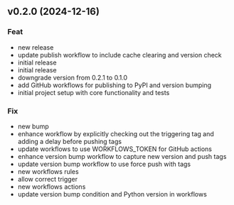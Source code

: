## v0.2.0 (2024-12-16)

### Feat

- new release
- update publish workflow to include cache clearing and version check
- initial release
- initial release
- downgrade version from 0.2.1 to 0.1.0
- add GitHub workflows for publishing to PyPI and version bumping
- initial project setup with core functionality and tests

### Fix

- new bump
- enhance workflow by explicitly checking out the triggering tag and adding a delay before pushing tags
- update workflows to use WORKFLOWS_TOKEN for GitHub actions
- enhance version bump workflow to capture new version and push tags
- update version bump workflow to use force push with tags
- new workflows rules
- allow correct trigger
- new workflows actions
- update version bump condition and Python version in workflows
